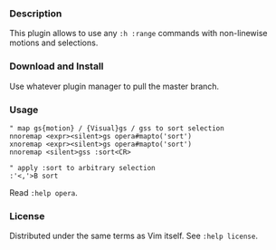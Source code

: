 ### Description

This plugin allows to use any `:h :range` commands with non-linewise motions and
selections.

### Download and Install

Use whatever plugin manager to pull the master branch.

### Usage

    " map gs{motion} / {Visual}gs / gss to sort selection
    nnoremap <expr><silent>gs opera#mapto('sort')
    xnoremap <expr><silent>gs opera#mapto('sort')
    nnoremap <silent>gss :sort<CR>

    " apply :sort to arbitrary selection
    :'<,'>B sort

Read `:help opera`.

### License

Distributed under the same terms as Vim itself. See `:help license`.
